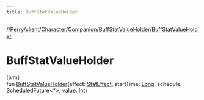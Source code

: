 ```yaml
---
title: BuffStatValueHolder
---
```

//[Perry](../../../../../index.html)/[client](../../../index.html)/[Character](../../index.html)/[Companion](../index.html)/[BuffStatValueHolder](index.html)/[BuffStatValueHolder](-buff-stat-value-holder.html)



# BuffStatValueHolder



[jvm]\
fun [BuffStatValueHolder](-buff-stat-value-holder.html)(effect: [StatEffect](../../../../server/-stat-effect/index.html), startTime: [Long](https://kotlinlang.org/api/latest/jvm/stdlib/kotlin/-long/index.html), schedule: [ScheduledFuture](https://docs.oracle.com/javase/8/docs/api/java/util/concurrent/ScheduledFuture.html)&lt;*&gt;, value: [Int](https://kotlinlang.org/api/latest/jvm/stdlib/kotlin/-int/index.html))




